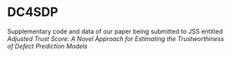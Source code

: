 # DC4SDP
Supplementary code and data of our paper being submitted to JSS entitled *Adjusted Trust Score: A Novel Approach for Estimating the Trustworthiness of Defect Prediction Models*

